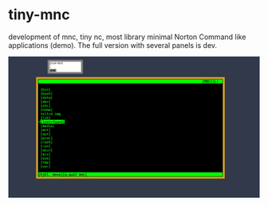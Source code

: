 # tiny-mnc
development of mnc, tiny nc, most library minimal Norton Command like applications (demo). The full version with several panels is dev.


![alt tag](https://raw.githubusercontent.com/spartrekus/tiny-mnc/master/mnc.png)
 
